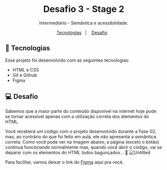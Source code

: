 <h1 align="center"> Desafio 3 - Stage 2 </h1>

<p align="center">
Intermediário - Semântica e acessibilidade. 
</p>

<p align="center">
  <a href="#-tecnologias">Tecnologias</a>&nbsp;&nbsp;&nbsp;|&nbsp;&nbsp;&nbsp;
  <a href="#-desafio">Desafio</a>&nbsp;&nbsp;&nbsp;

<br>


## 🚀 Tecnologias

Esse projeto foi desenvolvido com as seguintes tecnologias:

- HTML e CSS
- Git e Github
- Figma

## 💻 Desafio

Sabemos que a maior parte do conteúdo disponível na internet hoje pode se tornar acessível apenas com a utilização correta dos elementos do HTML.

Você receberá um código com o projeto desenvolvido durante a Fase 02, mas, ao contrário do que foi feito em aula, ele não apresenta a semântica correta.
Como você pode ver na imagem abaixo, a página (exceto o botão) continua funcionando normalmente mas, quando você abrir o código, vai se deparar com os elementos do HTML todos bagunçados... 👀
![Untitled](https://github.com/AllanBichler/Desafio_03_Stage2/assets/110675388/a2ecbade-6caa-40ae-b416-7af8de9eb7ce)

Para facilitar, vamos deixar o link do [Figma](https://www.figma.com/file/rkDOHGPwwFtBNqEdHSuQPd/Projeto-02---Explorer?type=design&node-id=23%3A1929&mode=dev) aqui pra você.
